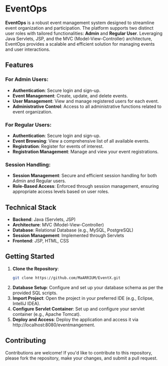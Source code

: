 # EventOps

**EventOps** is a robust event management system designed to streamline event organization and participation. The platform supports two distinct user roles with tailored functionalities: **Admin** and **Regular User**. Leveraging Java Servlets, JSP, and the MVC (Model-View-Controller) architecture, EventOps provides a scalable and efficient solution for managing events and user interactions.

## Features

### For Admin Users:

- **Authentication**: Secure login and sign-up.
- **Event Management**: Create, update, and delete events.
- **User Management**: View and manage registered users for each event.
- **Administrative Control**: Access to all administrative functions related to event organization.

### For Regular Users:

- **Authentication**: Secure login and sign-up.
- **Event Browsing**: View a comprehensive list of all available events.
- **Registration**: Register for events of interest.
- **Registration Management**: Manage and view your event registrations.

### Session Handling:

- **Session Management**: Secure and efficient session handling for both Admin and Regular users.
- **Role-Based Access**: Enforced through session management, ensuring appropriate access levels based on user roles.

## Technical Stack

- **Backend**: Java (Servlets, JSP)
- **Architecture**: MVC (Model-View-Controller)
- **Database**: Relational Database (e.g., MySQL, PostgreSQL)
- **Session Management**: Implemented through Servlets
- **Frontend**: JSP, HTML, CSS

## Getting Started

1. **Clone the Repository**:
   ```bash
   git clone https://github.com/MaARRIUM/EventX.git
   ```
2. **Database Setup**:
   Configure and set up your database schema as per the provided SQL scripts.
3. **Import Project**:
   Open the project in your preferred IDE (e.g., Eclipse, IntelliJ IDEA).
4. **Configure Servlet Container**:
   Set up and configure your servlet container (e.g., Apache Tomcat).
5. **Deploy and Access**:
   Deploy the application and access it via http://localhost:8080/eventmangement.

## Contributing

Contributions are welcome! If you'd like to contribute to this repository, please fork the repository, make your changes, and submit a pull request.
